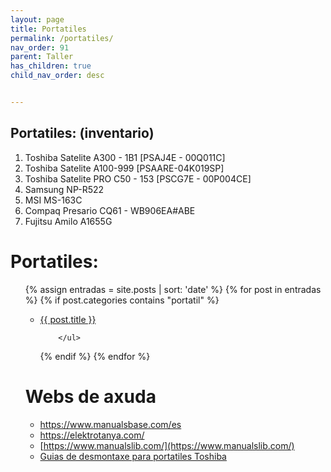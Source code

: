 ```yaml
---
layout: page
title: Portatiles
permalink: /portatiles/
nav_order: 91
parent: Taller
has_children: true
child_nav_order: desc


---
```

Portatiles: (inventario)
--- 

1. Toshiba Satelite A300 - 1B1 [PSAJ4E - 00Q011C]
2. Toshiba Satelite  A100-999 [PSAARE-04K019SP]
3. Toshiba Satelite PRO  C50   - 153 [PSCG7E - 00P004CE]
4. Samsung NP-R522 
5. MSI MS-163C 
6. Compaq Presario CQ61  - WB906EA#ABE
7. Fujitsu  Amilo A1655G

# Portatiles:

<ul>
 {% assign entradas = site.posts | sort: 'date' %}
  {% for post in entradas %}
   {% if post.categories contains "portatil" %}
        <ul>
          <li>
             <a class="post-link" href="{{ post.url | prepend: site.baseurl }}">{{ post.title }}</a>
          </li>
          
        </ul>
   {% endif %}
  {% endfor %}
</ul>


# Webs de axuda
- https://www.manualsbase.com/es
- [https://elektrotanya.com/ ](https://elektrotanya.com/ )
- [https://www.manualslib.com/](https://www.manualslib.com/)
- [Guias de desmontaxe para portatiles Toshiba](http://www.irisvista.com/tech/)
